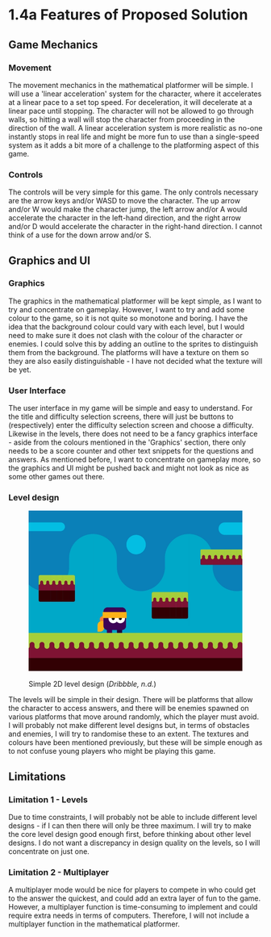 # 1.4a Features of Proposed Solution

## Game Mechanics

### Movement

The movement mechanics in the mathematical platformer will be simple. I will use a 'linear acceleration' system for the character, where it accelerates at a linear pace to a set top speed. For deceleration, it will decelerate at a linear pace until stopping. The character will not be allowed to go through walls, so hitting a wall will stop the character from proceeding in the direction of the wall. A linear acceleration system is more realistic as no-one instantly stops in real life and might be more fun to use than a single-speed system as it adds a bit more of a challenge to the platforming aspect of this game.

### Controls

The controls will be very simple for this game. The only controls necessary are the arrow keys and/or WASD to move the character. The up arrow and/or W would make the character jump, the left arrow and/or A would accelerate the character in the left-hand direction, and the right arrow and/or D would accelerate the character in the right-hand direction. I cannot think of a use for the down arrow and/or S.

## Graphics and UI

### Graphics

The graphics in the mathematical platformer will be kept simple, as I want to try and concentrate on gameplay. However, I want to try and add some colour to the game, so it is not quite so monotone and boring. I have the idea that the background colour could vary with each level, but I would need to make sure it does not clash with the colour of the character or enemies. I could solve this by adding an outline to the sprites to distinguish them from the background. The platforms will have a texture on them so they are also easily distinguishable - I have not decided what the texture will be yet.

### User Interface

The user interface in my game will be simple and easy to understand. For the title and difficulty selection screens, there will just be buttons to (respectively) enter the difficulty selection screen and choose a difficulty. Likewise in the levels, there does not need to be a fancy graphics interface - aside from the colours mentioned in the 'Graphics' section, there only needs to be a score counter and other text snippets for the questions and answers. As mentioned before, I want to concentrate on gameplay more, so the graphics and UI might be pushed back and might not look as nice as some other games out there.

### Level design

<figure><img src="../.gitbook/assets/d2e990d2488f54b875ce450d29e8739a.webp" alt=""><figcaption><p>Simple 2D level design (<em>Dribbble, n.d.</em>)</p></figcaption></figure>

The levels will be simple in their design. There will be platforms that allow the character to access answers, and there will be enemies spawned on various platforms that move around randomly, which the player must avoid. I will probably not make different level designs but, in terms of obstacles and enemies, I will try to randomise these to an extent. The textures and colours have been mentioned previously, but these will be simple enough as to not confuse young players who might be playing this game.

## Limitations

### Limitation 1 - Levels

Due to time constraints, I will probably not be able to include different level designs - if I can then there will only be three maximum. I will try to make the core level design good enough first, before thinking about other level designs. I do not want a discrepancy in design quality on the levels, so I will concentrate on just one.

### Limitation 2 - Multiplayer

A multiplayer mode would be nice for players to compete in who could get to the answer the quickest, and could add an extra layer of fun to the game. However, a multiplayer function is time-consuming to implement and could require extra needs in terms of computers. Therefore, I will not include a multiplayer function in the mathematical platformer.
